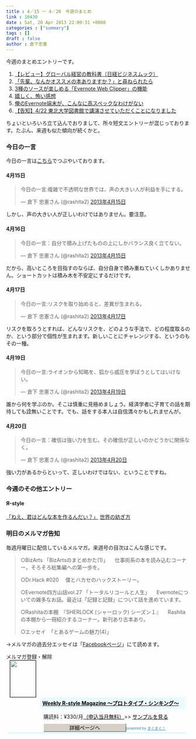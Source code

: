 ```yaml
---
title : 4／15 〜 4／20　今週のまとめ
link : 10430
date : Sat, 20 Apr 2013 22:00:31 +0000
categories : ["summary"]
tags : []
draft : false
author : 倉下忠憲
---
```


今週のまとめエントリーです。

<ol>
<li><a href="https://rashita.net/blog/?p=10380" target="_blank">【レビュー】グローバル経営の教科書（日経ビジネスムック）</a></li>
<li><a href="https://rashita.net/blog/?p=10387" target="_blank">「先輩、なんかオススメの本ありますか？」と尋ねられたら</a></li>
<li><a href="https://rashita.net/blog/?p=10393" target="_blank">3種のソースが楽しめる「Evernote Web Clipper」の機能</a></li>
<li><a href="https://rashita.net/blog/?p=10418" target="_blank">嬉しく、怖い感想</a></li>
<li><a href="https://rashita.net/blog/?p=10422" target="_blank">俺のEvernote端末が、こんなに高スペックなわけがない</a></li>
<li><a href="https://rashita.net/blog/?p=10427" target="_blank">【告知】4/22 東北大学図書館で講演させていただくことになりました</a></li>
</ol>

ちょいといろいろ立て込んでおりまして、所々短文エントリーが混じっております。たぶん、来週も似た傾向が続くかと。

<h3>今日の一言</h3>
今日の一言は<a href="http://twitter.com/rashita2">こちら</a>でつぶやいております。

<h4>4月15日</h4>
<blockquote class="twitter-tweet" lang="ja"><p>今日の一言:複雑で不透明な世界では、声の大きい人が利益を手にする。</p>&mdash; 倉下 忠憲さん (@rashita2) <a href="https://twitter.com/rashita2/status/323770335860232193">2013年4月15日</a></blockquote>


しかし、声の大きい人が正しいわけではありません。要注意。

<h4>4月16日</h4>
<blockquote class="twitter-tweet" lang="ja"><p>今日の一言：自分で積み上げたものの上にしかバランス良く立てない。</p>&mdash; 倉下 忠憲さん (@rashita2) <a href="https://twitter.com/rashita2/status/323945482588135424">2013年4月15日</a></blockquote>


だから、高いところを目指すのならば、自分自身で積み重ねていくしかありません。ショートカットは積み木を不安定にするだけです。

<h4>4月17日</h4>
<blockquote class="twitter-tweet" lang="ja"><p>今日の一言:リスクを取り始めると、差異が生まれる。</p>&mdash; 倉下 忠憲さん (@rashita2) <a href="https://twitter.com/rashita2/status/324339460919660544">2013年4月17日</a></blockquote>

リスクを取ろうとすれば、どんなリスクを、どのような手法で、どの程度取るのか、という部分で個性が生まれます。新しいことにチャレンジする、というのもその一種。


<h4>4月19日</h4>
<blockquote class="twitter-tweet" lang="ja"><p>今日の一言:ライオンから知略を、狐から威圧を学ぼうとしてはいけない。</p>&mdash; 倉下 忠憲さん (@rashita2) <a href="https://twitter.com/rashita2/status/325238339865284608">2013年4月19日</a></blockquote>


誰から何を学ぶのか。そこは慎重に見極めましょう。経済学者に子育ての話を期待しても詮無いことです。でも、話をする本人は自信満々かもしれませんが。

<h4>4月20日</h4>
<blockquote class="twitter-tweet" lang="ja"><p>今日の一言：確信は強い力を生む。その確信が正しいのかどうかに関係なく。</p>&mdash; 倉下 忠憲さん (@rashita2) <a href="https://twitter.com/rashita2/status/325417750145142784">2013年4月20日</a></blockquote>


強い力があるからといって、正しいわけではない、ということですね。

<h3>今週のその他エントリー</h3>
<H4>Я-style</H4>
<a href="http://rashita.net/blog2/?p=308" target="_blank">「ねえ、君はどんな本を作るんだい？」</a>
<a href="http://rashita.net/blog2/?p=312" target="_blank">世界の紡ぎ方</a>
<h3>明日のメルマガ告知</h3>
毎週月曜日に配信しているメルマガ。来週号の目次はこんな感じです。

<blockquote>
○BizArts 「BizArtsのまとめかた(1)」
　仕事術系の本を読み込むコーナー。そろそろ総集編への第一歩を。

○Dr.Hack #020
　僕とハカセのハックストーリー。

○Evernote四方山話vol.27 「トータルリコールと人生」
　Evernoteについての雑多なお話。最近は「記録と記録」について話を進めています。

○Rashitaの本棚　『SHERLOCK (シャーロック) シーズン１』
　Rashitaの本棚から一冊紹介するコーナー。新刊あり古本あり。

○エッセイ　「とあるゲームの魅力(4)」
</blockquote>

→メルマガの過去分エッセイは「<a href="http://www.facebook.com/home.php#!/rashitaportal">Facebookページ</a>」にて読めます。

<div style="width:500px;margin-bottom:20px">
<div><div><div>メルマガ登録・解除</div></div></div>
<div><a href="http://www.mag2.com/m/0001185133.html" style="border:none"><img src="http://www.mag2.com/images/MagazineCover/0001185133c.gif" width="70" height="100" style="margin:0 10px;border:#000 1px solid" /></a>
<div style="margin:0 10px 0 92px;height:95px">
<div style="padding:8px 7px;background-color: #ebfaff;font-weight:bold;font-size:14px;line-height:1.2"><a href="http://www.mag2.com/m/0001185133.html" style="color:#000">Weekly R-style Magazine ～プロトタイプ・シンキング～ </a></div>
<div style="padding:10px 0 0 10px">購読料：&yen;330/月<a href="http://www.mag2.com/read/charge.html" style="color:#000">（申込当月無料）</a><span>&gt;&gt;&nbsp;<a href="http://www.mag2.com/sample/0001185133.html" target="_blank" style="color:#000">サンプルを見る</a></span></div><div style="margin:10px 0 0 10px;height:20px"><a href="http://www.mag2.com/m/0001185133.html" style="color:#000;text-decoration:none"><span style="padding:2px 70px;border:#404040 1px solid;border-top-color:#fff;border-left-color:#fff;background-color:#d4d0c8;text-align:center">詳細ページへ</span></a><span style="color:#3f8ba5;font-size:10px">powered by <a href="http://www.mag2.com/" target="_blank" style="color:#3f8ba5">まぐまぐ！</a></span></div></div>
</div>
<div><div><div style="margin:0 7px;padding-left:8px;height:4px;background-color:#dff7ff;font-size:1px">&nbsp;</div></div></div>
</div>